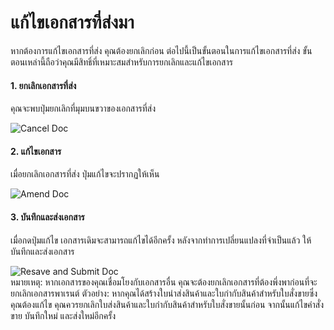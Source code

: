 <!-- add-breadcrumbs -->
# แก้ไขเอกสารที่ส่งมา

หากต้องการแก้ไขเอกสารที่ส่ง คุณต้องยกเลิกก่อน ต่อไปนี้เป็นขั้นตอนในการแก้ไขเอกสารที่ส่ง ขั้นตอนเหล่านี้ถือว่าคุณมีสิทธิ์ที่เหมาะสมสำหรับการยกเลิกและแก้ไขเอกสาร

#### 1. ยกเลิกเอกสารที่ส่ง 

คุณจะพบปุ่มยกเลิกที่มุมบนขวาของเอกสารที่ส่ง

<img alt="Cancel Doc" class="screenshot" src="{{docs_base_url}}/assets/img/articles/edit-submitted-doc-1.png">

#### 2. แก้ไขเอกสาร

เมื่อยกเลิกเอกสารที่ส่ง ปุ่มแก้ไขจะปรากฏให้เห็น

<img alt="Amend Doc" class="screenshot" src="{{docs_base_url}}/assets/img/articles/edit-submitted-doc-2.png">

#### 3. บันทึกและส่งเอกสาร

เมื่อกดปุ่มแก้ไข เอกสารเดิมจะสามารถแก้ไขได้อีกครั้ง หลังจากทำการเปลี่ยนแปลงที่จำเป็นแล้ว ให้บันทึกและส่งเอกสาร

<img alt="Resave and Submit Doc" class="screenshot" src="{{docs_base_url}}/assets/img/articles/edit-submitted-doc-3.png">

<div class="well">หมายเหตุ: หากเอกสารของคุณเชื่อมโยงกับเอกสารอื่น คุณจะต้องยกเลิกเอกสารที่ต้องพึ่งพาก่อนที่จะยกเลิกเอกสารพาเรนต์ ตัวอย่าง: หากคุณได้สร้างใบนำส่งสินค้าและใบกำกับสินค้าสำหรับใบสั่งขายซึ่งคุณต้องแก้ไข คุณควรยกเลิกใบส่งสินค้าและใบกำกับสินค้าสำหรับใบสั่งขายนั้นก่อน จากนั้นแก้ไขคำสั่งขาย บันทึกใหม่ และส่งใหม่อีกครั้ง
<!-- markdown -->
